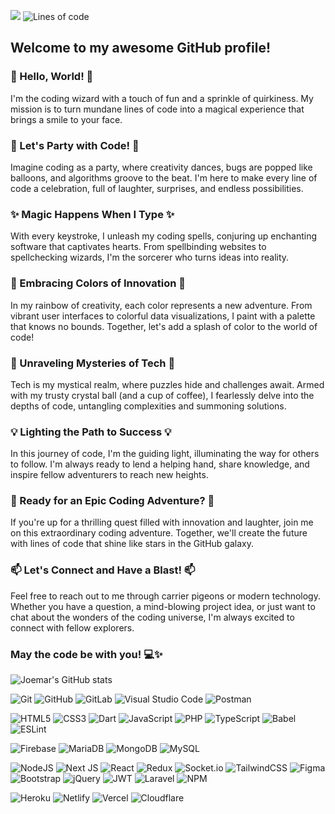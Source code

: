 [![](https://komarev.com/ghpvc/?username=joemardev&color=yellow)](https://github.com/antonkomarev/github-profile-views-counter)
![Lines of code](https://img.shields.io/badge/From%20Hello%20World%20I%27ve%20Written-1%20Million%20lines%20of%20code-yellow)

## Welcome to my awesome GitHub profile!

### 👋 Hello, World! 👋
I'm the coding wizard with a touch of fun and a sprinkle of quirkiness. 
My mission is to turn mundane lines of code into a magical experience that brings a smile to your face.

### 🎉 Let's Party with Code! 🎉
Imagine coding as a party, where creativity dances, bugs are popped like balloons, and algorithms groove to the beat. 
I'm here to make every line of code a celebration, full of laughter, surprises, and endless possibilities.

### ✨ Magic Happens When I Type ✨
With every keystroke, I unleash my coding spells, conjuring up enchanting software that captivates hearts. 
From spellbinding websites to spellchecking wizards, I'm the sorcerer who turns ideas into reality.

### 🌈 Embracing Colors of Innovation 🌈
In my rainbow of creativity, each color represents a new adventure. 
From vibrant user interfaces to colorful data visualizations, I paint with a palette that knows no bounds. 
Together, let's add a splash of color to the world of code!

### 🔮 Unraveling Mysteries of Tech 🔮
Tech is my mystical realm, where puzzles hide and challenges await. 
Armed with my trusty crystal ball (and a cup of coffee), I fearlessly delve into the depths of code, untangling complexities and summoning solutions.

### 💡 Lighting the Path to Success 💡
In this journey of code, I'm the guiding light, illuminating the way for others to follow. 
I'm always ready to lend a helping hand, share knowledge, and inspire fellow adventurers to reach new heights.


### 🚀 Ready for an Epic Coding Adventure? 🚀
If you're up for a thrilling quest filled with innovation and laughter, join me on this extraordinary coding adventure.
Together, we'll create the future with lines of code that shine like stars in the GitHub galaxy.

### 📫 Let's Connect and Have a Blast! 📫
Feel free to reach out to me through carrier pigeons or modern technology. 
Whether you have a question, a mind-blowing project idea, or just want to chat about the wonders of the coding universe, I'm always excited to connect with fellow explorers.

### May the code be with you! 💻✨

![Joemar's GitHub stats](https://github-readme-stats.vercel.app/api?username=joemardev&show_icons=true&theme=dark)




  ![Git](https://img.shields.io/badge/git-%23F05033.svg?style=for-the-badge&logo=git&logoColor=white)
  ![GitHub](https://img.shields.io/badge/github-%23121011.svg?style=for-the-badge&logo=github&logoColor=white)
  ![GitLab](https://img.shields.io/badge/gitlab-%23181717.svg?style=for-the-badge&logo=gitlab&logoColor=white)
  ![Visual Studio Code](https://img.shields.io/badge/Visual%20Studio%20Code-0078d7.svg?style=for-the-badge&logo=visual-studio-code&logoColor=white)
  ![Postman](https://img.shields.io/badge/Postman-FF6C37?style=for-the-badge&logo=postman&logoColor=white)
  
  ![HTML5](https://img.shields.io/badge/html5-%23E34F26.svg?style=for-the-badge&logo=html5&logoColor=white)
  ![CSS3](https://img.shields.io/badge/css3-%231572B6.svg?style=for-the-badge&logo=css3&logoColor=white)
  ![Dart](https://img.shields.io/badge/dart-%230175C2.svg?style=for-the-badge&logo=dart&logoColor=white)
  ![JavaScript](https://img.shields.io/badge/javascript-%23323330.svg?style=for-the-badge&logo=javascript&logoColor=%23F7DF1E)
  ![PHP](https://img.shields.io/badge/php-%23777BB4.svg?style=for-the-badge&logo=php&logoColor=white)
  ![TypeScript](https://img.shields.io/badge/typescript-%23007ACC.svg?style=for-the-badge&logo=typescript&logoColor=white)
  ![Babel](https://img.shields.io/badge/Babel-F9DC3e?style=for-the-badge&logo=babel&logoColor=black)
  ![ESLint](https://img.shields.io/badge/ESLint-4B3263?style=for-the-badge&logo=eslint&logoColor=white)
  
  ![Firebase](https://img.shields.io/badge/Firebase-039BE5?style=for-the-badge&logo=Firebase&logoColor=white)
  ![MariaDB](https://img.shields.io/badge/MariaDB-003545?style=for-the-badge&logo=mariadb&logoColor=white)
  ![MongoDB](https://img.shields.io/badge/MongoDB-%234ea94b.svg?style=for-the-badge&logo=mongodb&logoColor=white)
  ![MySQL](https://img.shields.io/badge/mysql-%2300f.svg?style=for-the-badge&logo=mysql&logoColor=white)
  
  ![NodeJS](https://img.shields.io/badge/node.js-6DA55F?style=for-the-badge&logo=node.js&logoColor=white)
  ![Next JS](https://img.shields.io/badge/Next-black?style=for-the-badge&logo=next.js&logoColor=white)
  ![React](https://img.shields.io/badge/react-%2320232a.svg?style=for-the-badge&logo=react&logoColor=%2361DAFB)
  ![Redux](https://img.shields.io/badge/redux-%23593d88.svg?style=for-the-badge&logo=redux&logoColor=white)
  ![Socket.io](https://img.shields.io/badge/Socket.io-black?style=for-the-badge&logo=socket.io&badgeColor=010101)
  ![TailwindCSS](https://img.shields.io/badge/tailwindcss-%2338B2AC.svg?style=for-the-badge&logo=tailwind-css&logoColor=white)
  ![Figma](https://img.shields.io/badge/figma-%23F24E1E.svg?style=for-the-badge&logo=figma&logoColor=white)
  ![Bootstrap](https://img.shields.io/badge/bootstrap-%23563D7C.svg?style=for-the-badge&logo=bootstrap&logoColor=white)
  ![jQuery](https://img.shields.io/badge/jquery-%230769AD.svg?style=for-the-badge&logo=jquery&logoColor=white)
  ![JWT](https://img.shields.io/badge/JWT-black?style=for-the-badge&logo=JSON%20web%20tokens)
  ![Laravel](https://img.shields.io/badge/laravel-%23FF2D20.svg?style=for-the-badge&logo=laravel&logoColor=white)
  ![NPM](https://img.shields.io/badge/NPM-%23000000.svg?style=for-the-badge&logo=npm&logoColor=white)
  
  
  ![Heroku](https://img.shields.io/badge/heroku-%23430098.svg?style=for-the-badge&logo=heroku&logoColor=white)
  ![Netlify](https://img.shields.io/badge/netlify-%23000000.svg?style=for-the-badge&logo=netlify&logoColor=#00C7B7)
  ![Vercel](https://img.shields.io/badge/vercel-%23000000.svg?style=for-the-badge&logo=vercel&logoColor=white)
  ![Cloudflare](https://img.shields.io/badge/Cloudflare-F38020?style=for-the-badge&logo=Cloudflare&logoColor=white)
  

